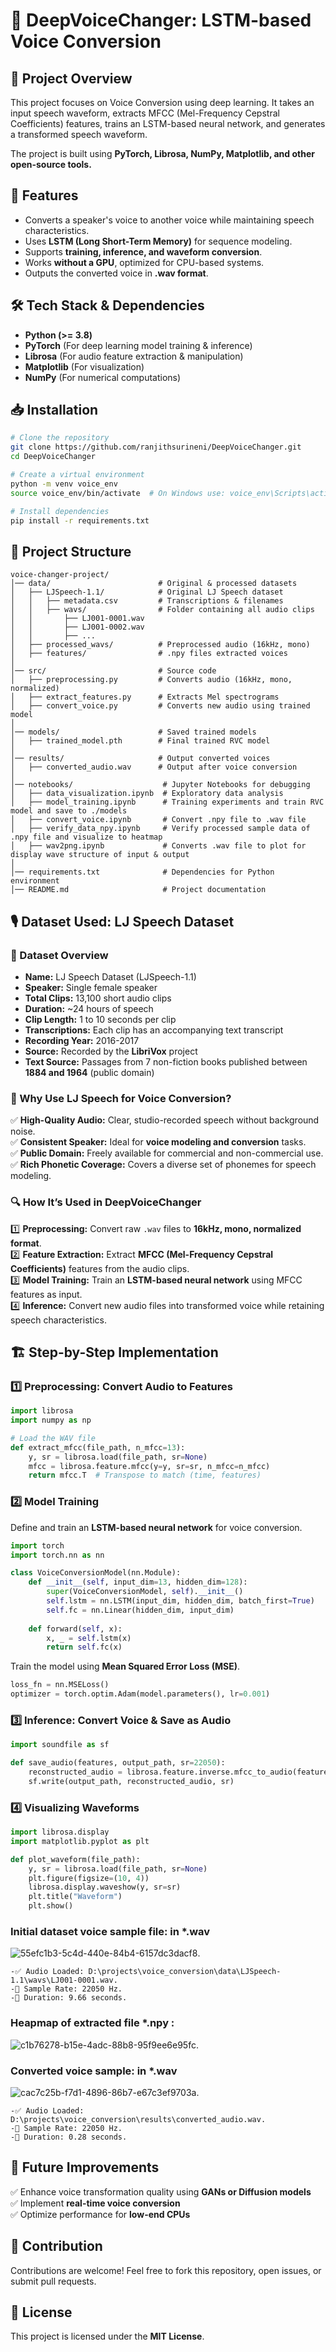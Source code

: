 # 🎤 DeepVoiceChanger: LSTM-based Voice Conversion

## 📌 Project Overview
This project focuses on Voice Conversion using deep learning. It takes an input speech waveform, extracts MFCC (Mel-Frequency Cepstral Coefficients) features, trains an LSTM-based neural network, and generates a transformed speech waveform.

The project is built using **PyTorch, Librosa, NumPy, Matplotlib, and other open-source tools.**

## 🚀 Features
- Converts a speaker's voice to another voice while maintaining speech characteristics.
- Uses **LSTM (Long Short-Term Memory)** for sequence modeling.
- Supports **training, inference, and waveform conversion**.
- Works **without a GPU**, optimized for CPU-based systems.
- Outputs the converted voice in **.wav format**.

## 🛠 Tech Stack & Dependencies
- **Python (>= 3.8)**
- **PyTorch** (For deep learning model training & inference)
- **Librosa** (For audio feature extraction & manipulation)
- **Matplotlib** (For visualization)
- **NumPy** (For numerical computations)

## 📥 Installation
```bash
# Clone the repository
git clone https://github.com/ranjithsurineni/DeepVoiceChanger.git
cd DeepVoiceChanger

# Create a virtual environment
python -m venv voice_env
source voice_env/bin/activate  # On Windows use: voice_env\Scripts\activate

# Install dependencies
pip install -r requirements.txt
```

## 📂 Project Structure
```
voice-changer-project/
│── data/                        # Original & processed datasets
│   ├── LJSpeech-1.1/            # Original LJ Speech dataset
│   │   ├── metadata.csv         # Transcriptions & filenames
│   │   ├── wavs/                # Folder containing all audio clips
│   │       ├── LJ001-0001.wav
│   │       ├── LJ001-0002.wav
│   │       ├── ...
│   ├── processed_wavs/          # Preprocessed audio (16kHz, mono)
│   ├── features/                # .npy files extracted voices
│
│── src/                         # Source code
│   ├── preprocessing.py         # Converts audio (16kHz, mono, normalized)
│   ├── extract_features.py      # Extracts Mel spectrograms
│   ├── convert_voice.py         # Converts new audio using trained model
│
│── models/                      # Saved trained models
│   ├── trained_model.pth        # Final trained RVC model
│
│── results/                     # Output converted voices
│   ├── converted_audio.wav      # Output after voice conversion
│
│── notebooks/                    # Jupyter Notebooks for debugging
│   ├── data_visualization.ipynb  # Exploratory data analysis
│   ├── model_training.ipynb      # Training experiments and train RVC model and save to ./models
│   ├── convert_voice.ipynb       # Convert .npy file to .wav file
│   ├── verify_data_npy.ipynb     # Verify processed sample data of .npy file and visualize to heatmap
│   ├── wav2png.ipynb             # Converts .wav file to plot for display wave structure of input & output
│
│── requirements.txt              # Dependencies for Python environment
│── README.md                     # Project documentation
```

## 🎙 Dataset Used: LJ Speech Dataset
### 📌 Dataset Overview
- **Name:** LJ Speech Dataset (LJSpeech-1.1)
- **Speaker:** Single female speaker
- **Total Clips:** 13,100 short audio clips
- **Duration:** ~24 hours of speech
- **Clip Length:** 1 to 10 seconds per clip
- **Transcriptions:** Each clip has an accompanying text transcript
- **Recording Year:** 2016-2017
- **Source:** Recorded by the **LibriVox** project
- **Text Source:** Passages from 7 non-fiction books published between **1884 and 1964** (public domain)

### 🎯 Why Use LJ Speech for Voice Conversion?
✅ **High-Quality Audio:** Clear, studio-recorded speech without background noise.  
✅ **Consistent Speaker:** Ideal for **voice modeling and conversion** tasks.  
✅ **Public Domain:** Freely available for commercial and non-commercial use.  
✅ **Rich Phonetic Coverage:** Covers a diverse set of phonemes for speech modeling.  

### 🔍 How It’s Used in DeepVoiceChanger
1️⃣ **Preprocessing:** Convert raw `.wav` files to **16kHz, mono, normalized format**.  
2️⃣ **Feature Extraction:** Extract **MFCC (Mel-Frequency Cepstral Coefficients)** features from the audio clips.  
3️⃣ **Model Training:** Train an **LSTM-based neural network** using MFCC features as input.  
4️⃣ **Inference:** Convert new audio files into transformed voice while retaining speech characteristics.  

## 🏗️ Step-by-Step Implementation
### 1️⃣ Preprocessing: Convert Audio to Features
```python
import librosa
import numpy as np

# Load the WAV file
def extract_mfcc(file_path, n_mfcc=13):
    y, sr = librosa.load(file_path, sr=None)
    mfcc = librosa.feature.mfcc(y=y, sr=sr, n_mfcc=n_mfcc)
    return mfcc.T  # Transpose to match (time, features)
```
### 2️⃣ Model Training
Define and train an **LSTM-based neural network** for voice conversion.
```python
import torch
import torch.nn as nn

class VoiceConversionModel(nn.Module):
    def __init__(self, input_dim=13, hidden_dim=128):
        super(VoiceConversionModel, self).__init__()
        self.lstm = nn.LSTM(input_dim, hidden_dim, batch_first=True)
        self.fc = nn.Linear(hidden_dim, input_dim)
    
    def forward(self, x):
        x, _ = self.lstm(x)
        return self.fc(x)
```
Train the model using **Mean Squared Error Loss (MSE)**.
```python
loss_fn = nn.MSELoss()
optimizer = torch.optim.Adam(model.parameters(), lr=0.001)
```
### 3️⃣ Inference: Convert Voice & Save as Audio
```python
import soundfile as sf

def save_audio(features, output_path, sr=22050):
    reconstructed_audio = librosa.feature.inverse.mfcc_to_audio(features.T)
    sf.write(output_path, reconstructed_audio, sr)
```
### 4️⃣ Visualizing Waveforms
```python
import librosa.display
import matplotlib.pyplot as plt

def plot_waveform(file_path):
    y, sr = librosa.load(file_path, sr=None)
    plt.figure(figsize=(10, 4))
    librosa.display.waveshow(y, sr=sr)
    plt.title("Waveform")
    plt.show()
```

### Initial dataset voice sample file: in *.wav 
![55efc1b3-5c4d-440e-84b4-6157dc3dacf8](https://github.com/user-attachments/assets/4fdfeb2b-0085-4673-a9a2-b4d635f8bcac).
```
-✅ Audio Loaded: D:\projects\voice_conversion\data\LJSpeech-1.1\wavs\LJ001-0001.wav.
-📌 Sample Rate: 22050 Hz.
-📌 Duration: 9.66 seconds.
```

### Heapmap of extracted file *.npy :
![c1b76278-b15e-4adc-88b8-95f9ee6e95fc](https://github.com/user-attachments/assets/737c6fc4-66ed-4652-afe0-3a41d4c670ae).


### Converted voice sample: in *.wav 
![cac7c25b-f7d1-4896-86b7-e67c3ef9703a](https://github.com/user-attachments/assets/be026970-f1fe-4df4-8595-f60389a5ac91).
```
-✅ Audio Loaded: D:\projects\voice_conversion\results\converted_audio.wav.
-📌 Sample Rate: 22050 Hz.
-📌 Duration: 0.28 seconds.
```

## 📜 Future Improvements
✅ Enhance voice transformation quality using **GANs or Diffusion models**  
✅ Implement **real-time voice conversion**  
✅ Optimize performance for **low-end CPUs**  

## 📢 Contribution
Contributions are welcome! Feel free to fork this repository, open issues, or submit pull requests.

## 📄 License
This project is licensed under the **MIT License**.

